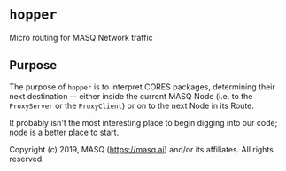 # `hopper`
Micro routing for MASQ Network traffic

## Purpose
The purpose of `hopper` is to interpret CORES packages, determining their next destination --
either inside the current MASQ Node (i.e. to the `ProxyServer` or the `ProxyClient`)
or on to the next Node in its Route.

It probably isn't the most interesting place to begin digging into our code;
[node](https://github.com/MASQ-Project/Node/tree/master/node)
is a better place to start.

Copyright (c) 2019, MASQ (https://masq.ai) and/or its affiliates. All rights reserved.
